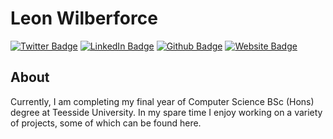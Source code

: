 # Leon Wilberforce
[![Twitter Badge](https://img.shields.io/badge/-Twitter-1DA1F2?style=flat&logo=Twitter&logoColor=white&link=https://twitter.com/LeonWilberforce)](https://twitter.com/LeonWilberforce)
[![LinkedIn Badge](https://img.shields.io/badge/-LinkedIn-0077b5?style=flat&logo=LinkedIn&logoColor=white&link=https://www.linkedin.com/in/leon-wilberforce)](https://www.linkedin.com/in/leon-wilberforce)
[![Github Badge](https://img.shields.io/badge/-GitHub-24292e?style=flat&logo=Github&logoColor=white&link=https://github.com/leonwilberforce)](https://github.com/leonwilberforce)
[![Website Badge](https://img.shields.io/badge/Website-leonw.co.uk-66799e?style=flat&link=https://leonwilberforce.com)](https://leonwilberforce.com)

## About
Currently, I am completing my final year of Computer Science BSc (Hons) degree at Teesside University. In my spare time I enjoy working on a variety of projects, some of which can be found here.

